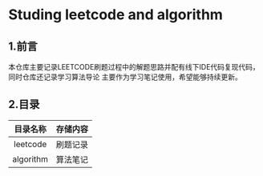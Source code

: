 # Studing leetcode and algorithm 
## 1.前言
本仓库主要记录LEETCODE刷题过程中的解题思路并配有线下IDE代码复现代码，同时仓库还记录学习算法导论
主要作为学习笔记使用，希望能够持续更新。

## 2.目录
|目录名称|存储内容|
|:------:|:------:|
|leetcode|刷题记录|
|algorithm|算法笔记|

